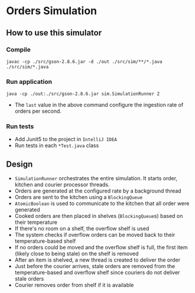 # Orders Simulation

## How to use this simulator

### Compile
`javac -cp ./src/gson-2.8.6.jar -d ./out ./src/sim/**/*.java ./src/sim/*.java`

### Run application
`java -cp ./out:./src/gson-2.8.6.jar sim.SimulationRunner 2`

- The `last` value in the above command configure the ingestion rate of orders per second.

### Run tests

- Add Junit5 to the project in `IntelliJ IDEA`
- Run tests in each `*Test.java` class

## Design

- `SimulationRunner` orchestrates the entire simulation. It starts order, kitchen and courier processor threads.
- Orders are generated at the configured rate by a background thread
- Orders are sent to the kitchen using a `BlockingQueue`
- `AtomicBoolean` is used to communicate to the kitchen that all order were generated
- Cooked orders are then placed in shelves (`BlockingQueue`s) based on their temperature
- If there's no room on a shelf, the overflow shelf is used
- The system checks if overflow orders can be moved back to their temperature-based shelf
- If no orders could be moved and the overflow shelf is full, the first item (likely close to being stale) on the shelf is removed
- After an item is shelved, a new thread is created to deliver the order
- Just before the courier arrives, stale orders are removed from the temperature-based and overflow shelf since couriers do not deliver stale orders 
- Courier removes order from shelf if it is available
